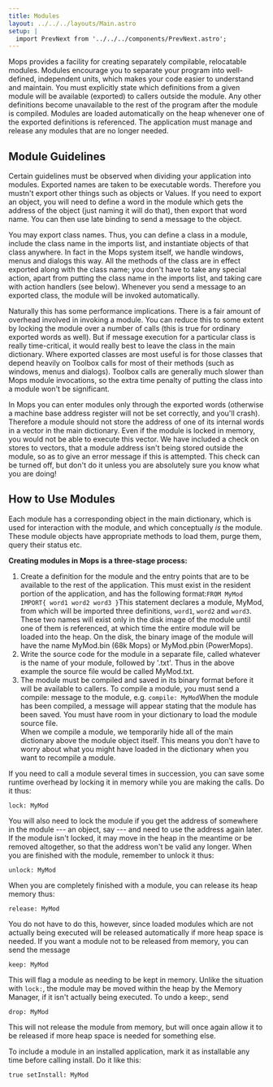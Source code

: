 ```yaml
---
title: Modules
layout: ../../../layouts/Main.astro
setup: |
  import PrevNext from '../../../components/PrevNext.astro';
---
```


Mops provides a facility for creating separately compilable, relocatable
modules. Modules encourage you to separate your program into
well-defined, independent units, which makes your code easier to
understand and maintain. You must explicitly state which definitions
from a given module will be available (exported) to callers outside the
module. Any other definitions become unavailable to the rest of the
program after the module is compiled. Modules are loaded automatically
on the heap whenever one of the exported definitions is referenced. The
application must manage and release any modules that are no longer
needed.

Module Guidelines
-----------------

Certain guidelines must be observed when dividing your application into
modules. Exported names are taken to be executable words. Therefore you
mustn't export other things such as objects or Values. If you need to
export an object, you will need to define a word in the module which
gets the address of the object (just naming it will do that), then
export that word name. You can then use late binding to send a message
to the object.

You may export class names. Thus, you can define a class in a module,
include the class name in the imports list, and instantiate objects of
that class anywhere. In fact in the Mops system itself, we handle
windows, menus and dialogs this way. All the methods of the class are in
effect exported along with the class name; you don't have to take any
special action, apart from putting the class name in the imports list,
and taking care with action handlers (see below). Whenever you send a
message to an exported class, the module will be invoked automatically.

Naturally this has some performance implications. There is a fair amount
of overhead involved in invoking a module. You can reduce this to some
extent by locking the module over a number of calls (this is true for
ordinary exported words as well). But if message execution for a
particular class is really time-critical, it would really best to leave
the class in the main dictionary. Where exported classes are most useful
is for those classes that depend heavily on Toolbox calls for most of
their methods (such as windows, menus and dialogs). Toolbox calls are
generally much slower than Mops module invocations, so the extra time
penalty of putting the class into a module won't be significant.

In Mops you can enter modules only through the exported words (otherwise
a machine base address register will not be set correctly, and you'll
crash). Therefore a module should not store the address of one of its
internal words in a vector in the main dictionary. Even if the module is
locked in memory, you would not be able to execute this vector. We have
included a check on stores to vectors, that a module address isn't
being stored outside the module, so as to give an error message if this
is attempted. This check can be turned off, but don't do it unless you
are absolutely sure you know what you are doing!

How to Use Modules
------------------

Each module has a corresponding object in the main dictionary, which is
used for interaction with the module, and which conceptually *is* the
module. These module objects have appropriate methods to load them,
purge them, query their status etc.

**Creating modules in Mops is a three-stage process:**

1.  Create a definition for the module and the entry points that are to
    be available to the rest of the application. This must exist in the
    resident portion of the application, and has the following
    format:`FROM MyMod IMPORT{ word1 word2 word3 }`This
    statement declares a module, MyMod, from which will be imported
    three definitions, `word1`, `word2`
    and `word3`. These two names will exist only in the
    disk image of the module until one of them is referenced, at which
    time the entire module will be loaded into the heap. On the disk,
    the binary image of the module will have the name MyMod.bin (68k
    Mops) or MyMod.pbin (PowerMops).
2.  Write the source code for the module in a separate file, called
    whatever is the name of your module, followed by '.txt'. Thus in
    the above example the source file would be called MyMod.txt.
3.  The module must be compiled and saved in its binary format before it
    will be available to callers. To compile a module, you must send a
    compile: message to the module, e.g. `compile:
    MyMod`When the module has been compiled, a message will
    appear stating that the module has been saved. You must have room in
    your dictionary to load the module source file.<br />When we compile
    a module, we temporarily hide all of the main dictionary above the
    module object itself. This means you don't have to worry about what
    you might have loaded in the dictionary when you want to recompile a
    module.

If you need to call a module several times in succession, you can save
some runtime overhead by locking it in memory while you are making the
calls. Do it thus:

`lock: MyMod`

You will also need to lock the module if you get the address of
somewhere in the module --- an object, say --- and need to use
the address again later. If the module isn't locked, it may move in the
heap in the meantime or be removed altogether, so that the address
won't be valid any longer. When you are finished with the module,
remember to unlock it thus:

`unlock: MyMod`

When you are completely finished with a module, you can release its heap
memory thus:

`release: MyMod`

You do not have to do this, however, since loaded modules which are not
actually being executed will be released automatically if more heap
space is needed. If you want a module not to be released from memory,
you can send the message

`keep: MyMod`

This will flag a module as needing to be kept in memory. Unlike the
situation with `lock:`, the module may be moved within
the heap by the Memory Manager, if it isn't actually being executed. To
undo a keep:, send

`drop: MyMod`

This will not release the module from memory, but will once again allow
it to be released if more heap space is needed for something else.

To include a module in an installed application, mark it as installable
any time before calling install. Do it like this:

`true setInstall: MyMod`

<PrevNext />
